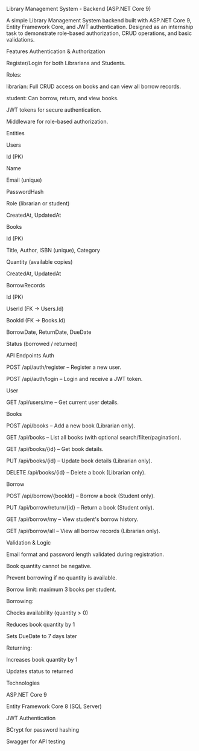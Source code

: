 Library Management System - Backend (ASP.NET Core 9)

A simple Library Management System backend built with ASP.NET Core 9, Entity Framework Core, and JWT authentication. Designed as an internship task to demonstrate role-based authorization, CRUD operations, and basic validations.

Features
Authentication & Authorization

Register/Login for both Librarians and Students.

Roles:

librarian: Full CRUD access on books and can view all borrow records.

student: Can borrow, return, and view books.

JWT tokens for secure authentication.

Middleware for role-based authorization.

Entities

Users

Id (PK)

Name

Email (unique)

PasswordHash

Role (librarian or student)

CreatedAt, UpdatedAt

Books

Id (PK)

Title, Author, ISBN (unique), Category

Quantity (available copies)

CreatedAt, UpdatedAt

BorrowRecords

Id (PK)

UserId (FK → Users.Id)

BookId (FK → Books.Id)

BorrowDate, ReturnDate, DueDate

Status (borrowed / returned)

API Endpoints
Auth

POST /api/auth/register – Register a new user.

POST /api/auth/login – Login and receive a JWT token.

User

GET /api/users/me – Get current user details.

Books

POST /api/books – Add a new book (Librarian only).

GET /api/books – List all books (with optional search/filter/pagination).

GET /api/books/{id} – Get book details.

PUT /api/books/{id} – Update book details (Librarian only).

DELETE /api/books/{id} – Delete a book (Librarian only).

Borrow

POST /api/borrow/{bookId} – Borrow a book (Student only).

PUT /api/borrow/return/{id} – Return a book (Student only).

GET /api/borrow/my – View student's borrow history.

GET /api/borrow/all – View all borrow records (Librarian only).

Validation & Logic

Email format and password length validated during registration.

Book quantity cannot be negative.

Prevent borrowing if no quantity is available.

Borrow limit: maximum 3 books per student.

Borrowing:

Checks availability (quantity > 0)

Reduces book quantity by 1

Sets DueDate to 7 days later

Returning:

Increases book quantity by 1

Updates status to returned

Technologies

ASP.NET Core 9

Entity Framework Core 8 (SQL Server)

JWT Authentication

BCrypt for password hashing

Swagger for API testing
